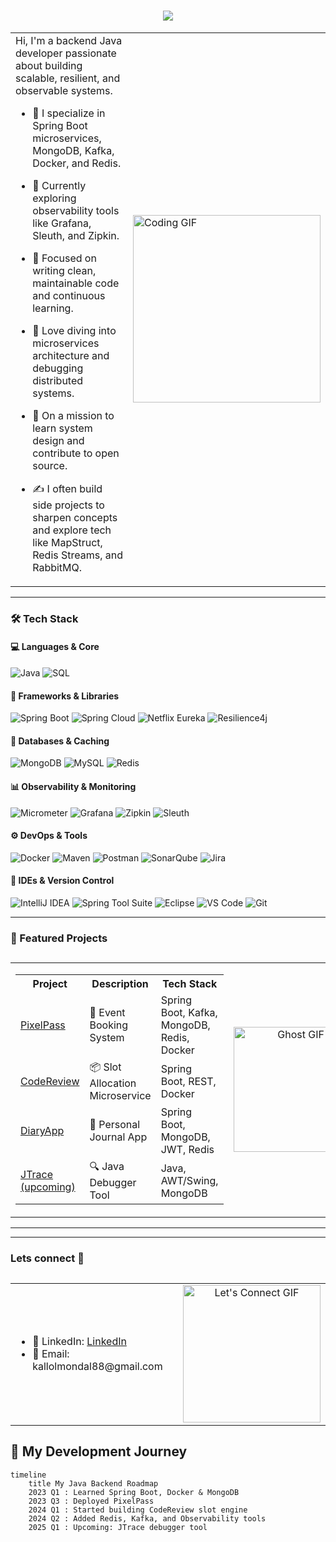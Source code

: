 <h1 align="center">
  <img src="https://readme-typing-svg.demolab.com?font=Fira+Code&size=28&pause=1000&color=F7F7F7&center=true&vCenter=true&width=600&lines=Hi%2C+Kallol+here+!!;" />
</h1>

<table>
  <tr>
    <td>
    Hi, I'm a backend Java developer passionate about building scalable, resilient, and observable systems.

- 🔭 I specialize in Spring Boot microservices, MongoDB, Kafka, Docker, and Redis.
- 🌱 Currently exploring observability tools like Grafana, Sleuth, and Zipkin.
- 🚀 Focused on writing clean, maintainable code and continuous learning.
- 💬 Love diving into microservices architecture and debugging distributed systems.
- 🧠 On a mission to learn system design and contribute to open source.
- ✍️ I often build side projects to sharpen concepts and explore tech like MapStruct, Redis Streams, and RabbitMQ.


    </td>
    <td>
      <img src="https://media2.giphy.com/media/v1.Y2lkPTc5MGI3NjExZmFxZW5xdnVpOWY2MzVieGgyc3E5ZXN0NWJ5cHptMTV3ZnFuM2oybiZlcD12MV9pbnRlcm5hbF9naWZfYnlfaWQmY3Q9Zw/g2jj9VAIBluIreVNsb/giphy.gif" width="300px" alt="Coding GIF" />
    </td>
  </tr>
</table>

---

### 🛠️ Tech Stack

#### 💻 Languages & Core  
![Java](https://img.shields.io/badge/Java-%23ED8B00.svg?style=for-the-badge&logo=java&logoColor=white)
![SQL](https://img.shields.io/badge/SQL-4479A1?style=for-the-badge&logo=mysql&logoColor=white)

#### 🚀 Frameworks & Libraries  
![Spring Boot](https://img.shields.io/badge/SpringBoot-6DB33F?style=for-the-badge&logo=springboot&logoColor=white)
![Spring Cloud](https://img.shields.io/badge/SpringCloud-6DB33F?style=for-the-badge&logo=spring&logoColor=white)
![Netflix Eureka](https://img.shields.io/badge/Eureka-FFCA28?style=for-the-badge&logo=netflix&logoColor=black)
![Resilience4j](https://img.shields.io/badge/Resilience4j-0A0A0A?style=for-the-badge&logoColor=white)

#### 💾 Databases & Caching  
![MongoDB](https://img.shields.io/badge/MongoDB-4EA94B?style=for-the-badge&logo=mongodb&logoColor=white)
![MySQL](https://img.shields.io/badge/MySQL-005C84?style=for-the-badge&logo=mysql&logoColor=white)
![Redis](https://img.shields.io/badge/Redis-D9281A?style=for-the-badge&logo=redis&logoColor=white)

#### 📊 Observability & Monitoring  
![Micrometer](https://img.shields.io/badge/Micrometer-008080?style=for-the-badge&logo=micrometer&logoColor=white)
![Grafana](https://img.shields.io/badge/Grafana-F46800?style=for-the-badge&logo=grafana&logoColor=white)
![Zipkin](https://img.shields.io/badge/Zipkin-000000?style=for-the-badge&logo=apache&logoColor=white)
![Sleuth](https://img.shields.io/badge/Spring%20Cloud%20Sleuth-6DB33F?style=for-the-badge&logo=spring&logoColor=white)

#### ⚙️ DevOps & Tools  
![Docker](https://img.shields.io/badge/Docker-2496ED?style=for-the-badge&logo=docker&logoColor=white)
![Maven](https://img.shields.io/badge/Maven-C71A36?style=for-the-badge&logo=apachemaven&logoColor=white)
![Postman](https://img.shields.io/badge/Postman-FF6C37?style=for-the-badge&logo=postman&logoColor=white)
![SonarQube](https://img.shields.io/badge/SonarQube-4E9BCD?style=for-the-badge&logo=sonarqube&logoColor=white)
![Jira](https://img.shields.io/badge/Jira-0052CC?style=for-the-badge&logo=jira&logoColor=white)

#### 🧠 IDEs & Version Control  
![IntelliJ IDEA](https://img.shields.io/badge/IntelliJIDEA-000000?style=for-the-badge&logo=intellijidea&logoColor=white)
![Spring Tool Suite](https://img.shields.io/badge/Spring%20STS-6DB33F?style=for-the-badge&logo=spring&logoColor=white)
![Eclipse](https://img.shields.io/badge/Eclipse-2C2255?style=for-the-badge&logo=eclipse&logoColor=white)
![VS Code](https://img.shields.io/badge/VSCode-007ACC?style=for-the-badge&logo=visualstudiocode&logoColor=white)
![Git](https://img.shields.io/badge/Git-F05032?style=for-the-badge&logo=git&logoColor=white)

---
### 🚀 Featured Projects
<h2 align="center"></h2>

<table>
  <tr>
    <td>

<!-- Project Table -->
  
<table>
  <tr>
    <th>Project</th>
    <th>Description</th>
    <th>Tech Stack</th>
  </tr>
  <tr>
    <td><a href="https://github.com/kallol193/PixelPass">PixelPass</a></td>
    <td>🎫 Event Booking System</td>
    <td>Spring Boot, Kafka, MongoDB, Redis, Docker</td>
  </tr>
  <tr>
    <td><a href="https://github.com/kallol193/codeReview">CodeReview</a></td>
    <td>📦 Slot Allocation Microservice</td>
    <td>Spring Boot, REST, Docker</td>
  </tr>
  <tr>
    <td><a href="https://github.com/kallol193/DiaryApp">DiaryApp</a></td>
    <td>📔 Personal Journal App</td>
    <td>Spring Boot, MongoDB, JWT, Redis</td>
  </tr>
  <tr>
    <td><a href="#">JTrace (upcoming)</a></td>
    <td>🔍 Java Debugger Tool</td>
    <td>Java, AWT/Swing, MongoDB</td>
  </tr>
</table>

  </td>
  <td align="center">
    <img src="https://media.giphy.com/media/v1.Y2lkPTc5MGI3NjExbnlyZzc5emx1d3doOGU3OWM1ZWc0ejZ3ZjM0NWRqMWx0a2t3MXNsdSZlcD12MV9naWZzX3NlYXJjaCZjdD1n/38niYp6E83GwM/giphy.gif" width="200px" alt="Ghost GIF" />
  </td>
</tr>
</table>

---

---
### Lets connect 🔗
<h2 align="center"></h2>

<table>
  <tr>
    <td>

<!-- Contact Info -->

<ul>
  <li>🔗 LinkedIn: <a href="https://www.linkedin.com/in/kallolm101/">LinkedIn</a></li>
  <li>📧 Email: kallolmondal88@gmail.com</li>
</ul>

  </td>
  <td align="center">
    <img src="https://media0.giphy.com/media/v1.Y2lkPTc5MGI3NjExc3BqdzZjdmh1aGJnbW1ncWIybHZtNXluZGc3NXZhNDVpbTVkMjdpeSZlcD12MV9pbnRlcm5hbF9naWZfYnlfaWQmY3Q9Zw/fB1V3AmQ12tZfk2POa/giphy.gif" width="220px" alt="Let's Connect GIF" />
  </td>
</tr>
</table>

## 📅 My Development Journey

```mermaid
timeline
    title My Java Backend Roadmap
    2023 Q1 : Learned Spring Boot, Docker & MongoDB
    2023 Q3 : Deployed PixelPass
    2024 Q1 : Started building CodeReview slot engine
    2024 Q2 : Added Redis, Kafka, and Observability tools
    2025 Q1 : Upcoming: JTrace debugger tool


